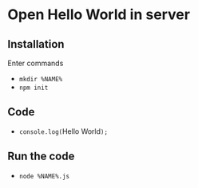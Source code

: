 # Open Hello World in server 

## Installation

Enter commands
* ``` mkdir %NAME% ```
* ```npm init ```

## Code
* `console.log(`Hello World`);`

## Run the code
* `node %NAME%.js`
